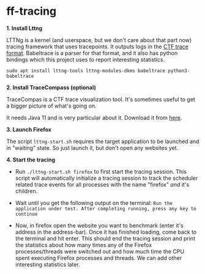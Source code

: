 # ff-tracing

**1. Install Lttng**

LTTNg is a kernel (and userspace, but we don't care about that part now) tracing framework that uses tracepoints. It outputs logs in the [CTF trace format](https://diamon.org/ctf/). Babeltrace is a parser for that format, and it also has python bindings which this project uses to report interesting statistics.

`sudo apt install lttng-tools lttng-modules-dkms babeltrace python3-babeltrace`
  
**2. Install TraceCompass (optional)**

TraceCompas is a CTF trace visualization tool. It's sometimes useful to get a bigger picture of what's going on. 

It needs Java 11 and is very particular about it. Download it from [here](https://www.oracle.com/java/technologies/javase/jdk11-archive-downloads.html).

**3. Launch Firefox**

The script `lttng-start.sh` requires the target application to be launched and in "waiting" state. So just launch it, but don't open any websites yet.

**4. Start the tracing**

- Run `./lttng-start.sh firefox` to first start the tracing session. This script will automatically initialize a tracing session to track the scheduler related trace events for all processes with the name "firefox" _and_ it's children.

- Wait until you get the following output on the terminal:
`Run the application under test. After completing running, press any key to continue`

- Now, in firefox open the website you want to benchmark (enter it's address in the address-bar). Once it has finished loading, come back to the terminal and hit enter. This should end the tracing session and print the statistics about how many times any of the Firefox processes/threads were switched out and how much time the CPU spent executing Firefox processes and threads. We can add other interesting statistics later.

